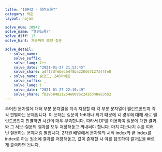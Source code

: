 ```yaml
---
title: "10942 - 팰린드롬?"
category: 백준
layout: nojam

solve_num: 10942
solve_name: "팰린드롬?"
solve_diff: 17
solve_hint: 지금까지 했던 질문

solve_detail:
  - solve_name:
    solve_suffix:
    solve_lang: C++
    solve_date: "2021-01-27 21:53:45"
    solve_share: adf17dfebecb4f8ba220667127344fe8
  - solve_name: 숏코드, 246바이트
    solve_suffix: _
    solve_lang: C
    solve_date: "2021-01-27 22:10:49"
    solve_share: fb29b84821254e0096c242bd48e83bb2
---
```


주어진 문자열에 대해 부분 문자열을 계속 지정할 때 각 부분 문자열이 팰린드롬인지 각각 판별하는 문제입니다. 이 문제는 질문이 1e6개나 되기 때문에 각 경우에 대해 새로 팰린드롬인지 판별하면 시간이 매우 부족합니다. 따라서 DP를 이용하여 질문에 대한 결과와 그 서브-질문의 결과를 모두 저장해놓고 꺼내써야 합니다. 마치 피보나치 수를 여러 번 질문하는 문제처럼 말입니다. 2차원 배열에서 문자열의 시작 index와 끝 index를 index로 하는 원소에 결과를 저장해놓고, 값이 존재할 시 이를 참조하여 결과값을 빠르게 출력하면 됩니다.
